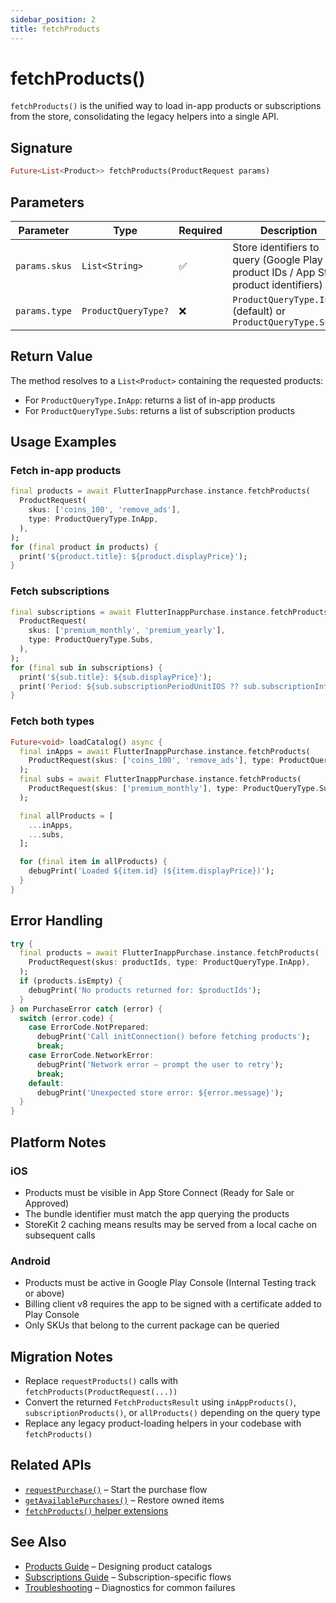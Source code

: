 ```yaml
---
sidebar_position: 2
title: fetchProducts
---
```


# fetchProducts()

`fetchProducts()` is the unified way to load in-app products or subscriptions from the store, consolidating the legacy helpers into a single API.

## Signature

```dart
Future<List<Product>> fetchProducts(ProductRequest params)
```

## Parameters

| Parameter | Type | Required | Description |
| --- | --- | --- | --- |
| `params.skus` | `List<String>` | ✅ | Store identifiers to query (Google Play product IDs / App Store product identifiers) |
| `params.type` | `ProductQueryType?` | ❌ | `ProductQueryType.InApp` (default) or `ProductQueryType.Subs` |

## Return Value

The method resolves to a `List<Product>` containing the requested products:

- For `ProductQueryType.InApp`: returns a list of in-app products
- For `ProductQueryType.Subs`: returns a list of subscription products

## Usage Examples

### Fetch in-app products

```dart
final products = await FlutterInappPurchase.instance.fetchProducts(
  ProductRequest(
    skus: ['coins_100', 'remove_ads'],
    type: ProductQueryType.InApp,
  ),
);
for (final product in products) {
  print('${product.title}: ${product.displayPrice}');
}
```

### Fetch subscriptions

```dart
final subscriptions = await FlutterInappPurchase.instance.fetchProducts(
  ProductRequest(
    skus: ['premium_monthly', 'premium_yearly'],
    type: ProductQueryType.Subs,
  ),
);
for (final sub in subscriptions) {
  print('${sub.title}: ${sub.displayPrice}');
  print('Period: ${sub.subscriptionPeriodUnitIOS ?? sub.subscriptionInfoAndroid?.billingPeriod}');
}
```

### Fetch both types

```dart
Future<void> loadCatalog() async {
  final inApps = await FlutterInappPurchase.instance.fetchProducts(
    ProductRequest(skus: ['coins_100', 'remove_ads'], type: ProductQueryType.InApp),
  );
  final subs = await FlutterInappPurchase.instance.fetchProducts(
    ProductRequest(skus: ['premium_monthly'], type: ProductQueryType.Subs),
  );

  final allProducts = [
    ...inApps,
    ...subs,
  ];

  for (final item in allProducts) {
    debugPrint('Loaded ${item.id} (${item.displayPrice})');
  }
}
```

## Error Handling

```dart
try {
  final products = await FlutterInappPurchase.instance.fetchProducts(
    ProductRequest(skus: productIds, type: ProductQueryType.InApp),
  );
  if (products.isEmpty) {
    debugPrint('No products returned for: $productIds');
  }
} on PurchaseError catch (error) {
  switch (error.code) {
    case ErrorCode.NotPrepared:
      debugPrint('Call initConnection() before fetching products');
      break;
    case ErrorCode.NetworkError:
      debugPrint('Network error – prompt the user to retry');
      break;
    default:
      debugPrint('Unexpected store error: ${error.message}');
  }
}
```

## Platform Notes

### iOS

- Products must be visible in App Store Connect (Ready for Sale or Approved)
- The bundle identifier must match the app querying the products
- StoreKit 2 caching means results may be served from a local cache on subsequent calls

### Android

- Products must be active in Google Play Console (Internal Testing track or above)
- Billing client v8 requires the app to be signed with a certificate added to Play Console
- Only SKUs that belong to the current package can be queried

## Migration Notes

- Replace `requestProducts()` calls with `fetchProducts(ProductRequest(...))`
- Convert the returned `FetchProductsResult` using `inAppProducts()`, `subscriptionProducts()`, or `allProducts()` depending on the query type
- Replace any legacy product-loading helpers in your codebase with `fetchProducts()`

## Related APIs

- [`requestPurchase()`](./request-purchase) – Start the purchase flow
- [`getAvailablePurchases()`](./get-available-purchases) – Restore owned items
- [`fetchProducts()` helper extensions](../../guides/products#fetchproducts-helper-extensions)

## See Also

- [Products Guide](../../guides/products) – Designing product catalogs
- [Subscriptions Guide](../../guides/subscriptions) – Subscription-specific flows
- [Troubleshooting](../../troubleshooting) – Diagnostics for common failures
